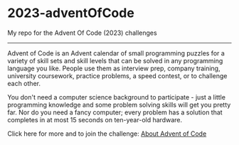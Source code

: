 # 2023-adventOfCode
My repo for the Advent Of Code (2023) challenges
___

Advent of Code is an Advent calendar of small programming puzzles for a variety of skill sets and skill levels that can be solved in any programming language you like. People use them as interview prep, company training, university coursework, practice problems, a speed contest, or to challenge each other.

You don't need a computer science background to participate - just a little programming knowledge and some problem solving skills will get you pretty far. Nor do you need a fancy computer; every problem has a solution that completes in at most 15 seconds on ten-year-old hardware.

Click here for more and to join the challenge: [About Advent of Code](https://adventofcode.com/2023/about)
